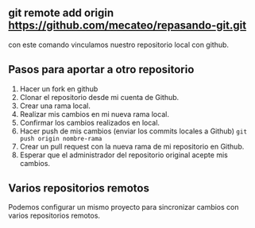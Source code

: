 ## git remote add origin https://github.com/mecateo/repasando-git.git

con este comando vinculamos nuestro repositorio local con github.

## Pasos para aportar a otro repositorio
1. Hacer un fork en github
2. Clonar el repositorio desde mi cuenta de Github.
3. Crear una rama local.
4. Realizar mis cambios en mi nueva rama local.
5. Confirmar los cambios realizados en local.
6. Hacer push de mis cambios (enviar los commits locales a Github) `git push origin nombre-rama`
7. Crear un pull request con la nueva rama de mi repositorio en Github.
8. Esperar que el administrador del repositorio original acepte mis cambios.


## Varios repositorios remotos
Podemos configurar un mismo proyecto para sincronizar cambios con varios repositorios remotos.